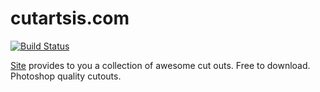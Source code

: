 # cutartsis.com
[![Build Status](https://travis-ci.com/clumpytuna/cutartsis.svg?token=JeNDksZSkFSmzN8KKoWc&branch=master)](https://travis-ci.com/clumpytuna/cutartsis)

[Site](http://cutartsis.com) provides to you a collection of awesome cut outs. Free to download. Photoshop quality cutouts.

